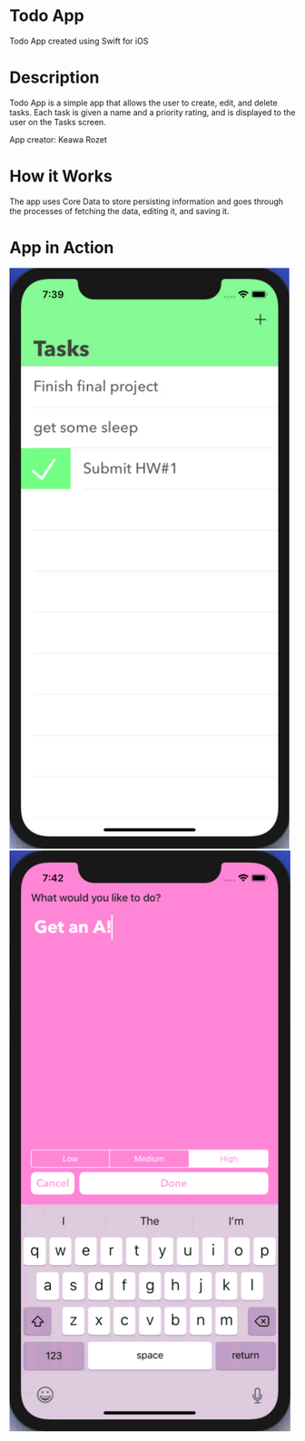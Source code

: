 # Todo App
Todo App created using Swift for iOS

# Description
Todo App is a simple app that allows the user to create, edit, and delete tasks. Each task is given a name and a priority rating, and is displayed to the user on the Tasks screen.

App creator: Keawa Rozet  

# How it Works
  The app uses Core Data to store persisting information and goes through the processes of fetching the data, editing it, and saving it.
  
# App in Action  
![](https://github.com/krozet/iOS-Todo-App/blob/master/Assets/tasks_screen.png?raw=true)
![](https://github.com/krozet/iOS-Todo-App/blob/master/Assets/enter_task.png?raw=true)  
  
